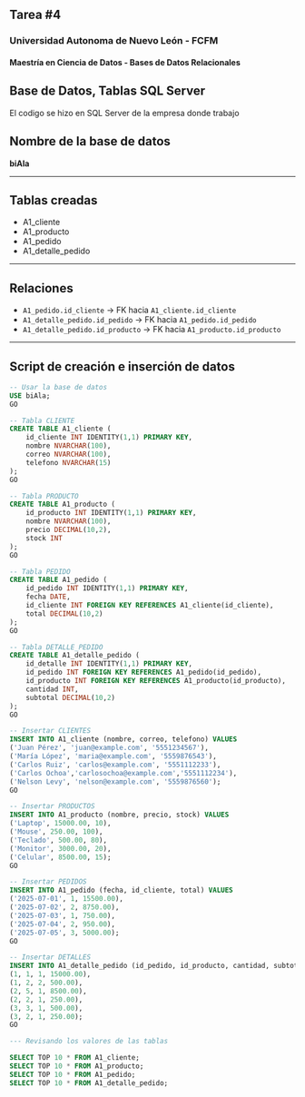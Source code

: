 ## Tarea #4
### Universidad Autonoma de Nuevo León - FCFM
#### Maestría en Ciencia de Datos - Bases de Datos Relacionales

## Base de Datos, Tablas SQL Server

El codigo se hizo en  SQL Server de la empresa donde trabajo

## Nombre de la base de datos
**biAla**

---

##  Tablas creadas

- A1_cliente
- A1_producto
- A1_pedido
- A1_detalle_pedido

---

##  Relaciones

- `A1_pedido.id_cliente` → FK hacia `A1_cliente.id_cliente`
- `A1_detalle_pedido.id_pedido` → FK hacia `A1_pedido.id_pedido`
- `A1_detalle_pedido.id_producto` → FK hacia `A1_producto.id_producto`

---

## Script de creación e inserción de datos

```sql
-- Usar la base de datos
USE biAla;
GO

-- Tabla CLIENTE
CREATE TABLE A1_cliente (
    id_cliente INT IDENTITY(1,1) PRIMARY KEY,
    nombre NVARCHAR(100),
    correo NVARCHAR(100),
    telefono NVARCHAR(15)
);
GO

-- Tabla PRODUCTO
CREATE TABLE A1_producto (
    id_producto INT IDENTITY(1,1) PRIMARY KEY,
    nombre NVARCHAR(100),
    precio DECIMAL(10,2),
    stock INT
);
GO

-- Tabla PEDIDO
CREATE TABLE A1_pedido (
    id_pedido INT IDENTITY(1,1) PRIMARY KEY,
    fecha DATE,
    id_cliente INT FOREIGN KEY REFERENCES A1_cliente(id_cliente),
    total DECIMAL(10,2)
);
GO

-- Tabla DETALLE_PEDIDO
CREATE TABLE A1_detalle_pedido (
    id_detalle INT IDENTITY(1,1) PRIMARY KEY,
    id_pedido INT FOREIGN KEY REFERENCES A1_pedido(id_pedido),
    id_producto INT FOREIGN KEY REFERENCES A1_producto(id_producto),
    cantidad INT,
    subtotal DECIMAL(10,2)
);
GO

-- Insertar CLIENTES
INSERT INTO A1_cliente (nombre, correo, telefono) VALUES
('Juan Pérez', 'juan@example.com', '5551234567'),
('María López', 'maria@example.com', '5559876543'),
('Carlos Ruiz', 'carlos@example.com', '5551112233'),
('Carlos Ochoa','carlosochoa@example.com','5551112234'),
('Nelson Levy', 'nelson@example.com', '5559876560');
GO

-- Insertar PRODUCTOS
INSERT INTO A1_producto (nombre, precio, stock) VALUES
('Laptop', 15000.00, 10),
('Mouse', 250.00, 100),
('Teclado', 500.00, 80),
('Monitor', 3000.00, 20),
('Celular', 8500.00, 15);
GO

-- Insertar PEDIDOS
INSERT INTO A1_pedido (fecha, id_cliente, total) VALUES
('2025-07-01', 1, 15500.00),
('2025-07-02', 2, 8750.00),
('2025-07-03', 1, 750.00),
('2025-07-04', 2, 950.00),
('2025-07-05', 3, 5000.00);
GO

-- Insertar DETALLES
INSERT INTO A1_detalle_pedido (id_pedido, id_producto, cantidad, subtotal) VALUES
(1, 1, 1, 15000.00),
(1, 2, 2, 500.00),
(2, 5, 1, 8500.00),
(2, 2, 1, 250.00),
(3, 3, 1, 500.00),
(3, 2, 1, 250.00);
GO

--- Revisando los valores de las tablas

SELECT TOP 10 * FROM A1_cliente;
SELECT TOP 10 * FROM A1_producto;
SELECT TOP 10 * FROM A1_pedido;
SELECT TOP 10 * FROM A1_detalle_pedido;

```